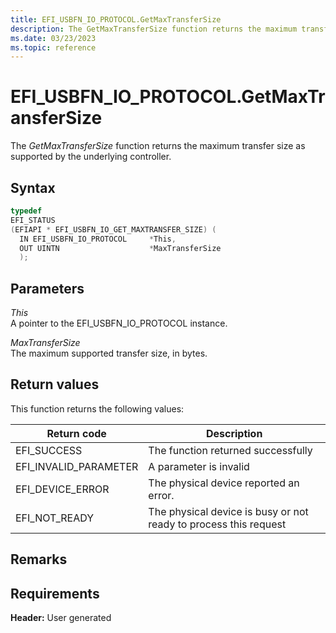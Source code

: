 ```yaml
---
title: EFI_USBFN_IO_PROTOCOL.GetMaxTransferSize
description: The GetMaxTransferSize function returns the maximum transfer size as supported by the underlying controller.
ms.date: 03/23/2023
ms.topic: reference
---
```


# EFI_USBFN_IO_PROTOCOL.GetMaxTransferSize

The *GetMaxTransferSize* function returns the maximum transfer size as supported by the underlying controller.

## Syntax

```cpp
typedef
EFI_STATUS
(EFIAPI * EFI_USBFN_IO_GET_MAXTRANSFER_SIZE) (
  IN EFI_USBFN_IO_PROTOCOL     *This,
  OUT UINTN                    *MaxTransferSize
  );
```

## Parameters

*This*  
A pointer to the EFI_USBFN_IO_PROTOCOL instance.

*MaxTransferSize*  
The maximum supported transfer size, in bytes.

## Return values

This function returns the following values:

| Return code | Description |
|--|--|
| EFI_SUCCESS | The function returned successfully |
| EFI_INVALID_PARAMETER | A parameter is invalid |
| EFI_DEVICE_ERROR | The physical device reported an error. |
| EFI_NOT_READY | The physical device is busy or not ready to process this request |

## Remarks

## Requirements

**Header:** User generated
